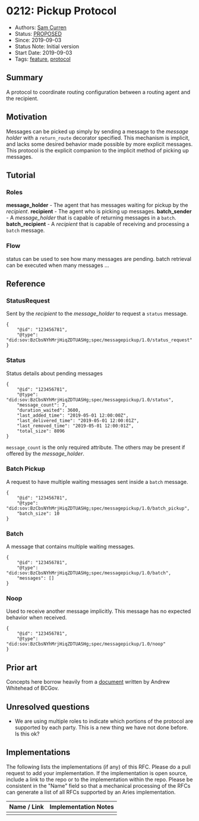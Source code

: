 # 0212: Pickup Protocol
- Authors: [Sam Curren](telegramsam@gmail.com)
- Status: [PROPOSED](/README.md#proposed)
- Since: 2019-09-03
- Status Note: Initial version 
- Start Date: 2019-09-03
- Tags: [feature](/tags.md#feature), [protocol](/tags.md#protocol)

## Summary

A protocol to coordinate routing configuration between a routing agent and the recipient.

## Motivation

Messages can be picked up simply by sending a message to the _message holder_ with a `return_route` decorator specified. This mechanism is implicit, and lacks some desired behavior made possible by more explicit messages.
This protocol is the explicit companion to the implicit method of picking up messages.

## Tutorial

### Roles

**message_holder** - The agent that has messages waiting for pickup by the _recipient_.
**recipient** - The agent who is picking up messages.
**batch_sender** - A _message_holder_ that is capable of returning messages in a `batch`.
**batch_recipient** - A _recipient_ that is capable of receiving and processing a `batch` message.

### Flow

status can be used to see how many messages are pending.
batch retrieval can be executed when many messages ...

## Reference

### StatusRequest
Sent by the _recipient_ to the _message_holder_ to request a `status` message.
```json=
{
    "@id": "123456781",
    "@type": "did:sov:BzCbsNYhMrjHiqZDTUASHg;spec/messagepickup/1.0/status_request"
}
```
### Status
Status details about pending messages
```json=
{
    "@id": "123456781",
    "@type": "did:sov:BzCbsNYhMrjHiqZDTUASHg;spec/messagepickup/1.0/status",
    "message_count": 7,
    "duration_waited": 3600,
    "last_added_time": "2019-05-01 12:00:00Z",
    "last_delivered_time": "2019-05-01 12:00:01Z",
    "last_removed_time": "2019-05-01 12:00:01Z",
    "total_size": 8096
}
```
`message_count` is the only required attribute. The others may be present if offered by the _message_holder_.
### Batch Pickup
A request to have multiple waiting messages sent inside a `batch` message.
```json=
{
    "@id": "123456781",
    "@type": "did:sov:BzCbsNYhMrjHiqZDTUASHg;spec/messagepickup/1.0/batch_pickup",
    "batch_size": 10
}
```

### Batch
A message that contains multiple waiting messages.
```json=
{
    "@id": "123456781",
    "@type": "did:sov:BzCbsNYhMrjHiqZDTUASHg;spec/messagepickup/1.0/batch",
    "messages": []
}
```
### Noop
Used to receive another message implicitly. This message has no expected behavior when received.
```json=
{
    "@id": "123456781",
    "@type": "did:sov:BzCbsNYhMrjHiqZDTUASHg;spec/messagepickup/1.0/noop"
}
```


## Prior art

Concepts here borrow heavily from a [document](https://hackmd.io/@8VtAqKThQ6mKa9T7JgzIaw/SJw9Ead2N?type=view) written by Andrew Whitehead of BCGov.

## Unresolved questions

- We are using multiple roles to indicate which portions of the protocol are supported by each party. This is a new thing we have not done before. Is this ok?
  
## Implementations

The following lists the implementations (if any) of this RFC. Please do a pull request to add your implementation. If the implementation is open source, include a link to the repo or to the implementation within the repo. Please be consistent in the "Name" field so that a mechanical processing of the RFCs can generate a list of all RFCs supported by an Aries implementation.

Name / Link | Implementation Notes
--- | ---
 |  | 
